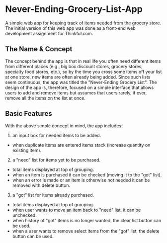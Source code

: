 # Never-Ending-Grocery-List-App

A simple web app for keeping track of items needed from the grocery store. The initial version of this web app was done as a front-end web development  assignment for Thinkful.com. 

## The Name & Concept

The concept behind the app is that in real life you often need different items from different places (e.g., big box discount stores, grocery stores, specialty food stores, etc.), so by the time you cross some items off your list at one store, new items are often already being added. Since such lists seem continuous, the app was titled the "Never-Ending Grocery List". The design of the app is, therefore, focused on a simple interface that allows users to add and remove items but assumes that users rarely, if ever, remove all the items on the list at once.

## Basic Features 

With the above simple concept in mind, the app includes:

1. an input box for needed items to be added.
  - when duplicate items are entered items stack (increase quantity on existing item).
2. a "need" list for items yet to be purchased. 
  - total items displayed at top of grouping.
  - when an item is purchased it can be checked (moving it to the "got" list).
  - when an error is made or an item is otherwise not needed it can be removed with delete button.
3. a "got" list for items already purchased.
  - total items displayed at top of grouping.
  - when user wants to move an item back to "need" list, it can be unchecked. 
  - when history of "got" items is no longer wanted, the clear list button can be used.
  - when a user wants to remove select items from the "got" list, the delete button can be used.

